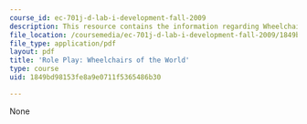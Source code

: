 ```yaml
---
course_id: ec-701j-d-lab-i-development-fall-2009
description: This resource contains the information regarding Wheelchairs of the World.
file_location: /coursemedia/ec-701j-d-lab-i-development-fall-2009/1849bd98153fe8a9e0711f5365486b30_MITEC_701JF09_act02chair_rp.pdf
file_type: application/pdf
layout: pdf
title: 'Role Play: Wheelchairs of the World'
type: course
uid: 1849bd98153fe8a9e0711f5365486b30

---
```

None